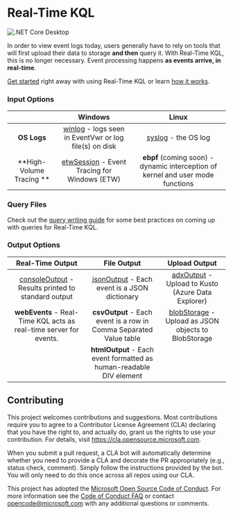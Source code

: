# Real-Time KQL
![.NET Core Desktop](https://github.com/microsoft/KqlTools/workflows/.NET%20Core%20Desktop/badge.svg?branch=master&event=push)

In order to view event logs today, users generally have to rely on tools that will first upload their data to storage **and then** query it. With Real-Time KQL, this is no longer necessary. Event processing happens **as events arrive, in real-time**.

[Get started](Doc/GettingStarted.md) right away with using Real-Time KQL or learn [how it works](Doc/Readme.md).

### Input Options

|                          |                           Windows                            |                            Linux                             |
| :----------------------: | :----------------------------------------------------------: | :----------------------------------------------------------: |
|       **OS Logs**        | [winlog](Doc/Winlog.md) - logs seen in EventVwr or log file(s) on disk |             [syslog](Doc/Syslog.md) - the OS log             |
| **High-Volume Tracing ** | [etwSession](Doc/EtwSession.md) - Event Tracing for Windows (ETW) | **ebpf** (coming soon) - dynamic interception of kernel and user mode functions |



### Query Files

Check out the [query writing guide](Doc/QueryGuide.md) for some best practices on coming up with queries for Real-Time KQL.



### Output Options

|                       Real-Time Output                       |                         File Output                          |                        Upload Output                         |
| :----------------------------------------------------------: | :----------------------------------------------------------: | :----------------------------------------------------------: |
| [consoleOutput](Doc/ConsoleOutput.md) - Results printed to standard output | [jsonOutput](Doc/JsonOutput.md) - Each event is a JSON dictionary | [adxOutput](Doc/AdxOutput.md) - Upload to Kusto (Azure Data Explorer) |
| **webEvents** - Real-Time KQL acts as real-time server for events. | **csvOutput** - Each event is a row in Comma Separated Value table | [blobStorage](Doc/BlobStorage.md) - Upload as JSON objects to BlobStorage |
|                                                              | **htmlOutput** - Each event formatted as human-readable DIV element |                                                              |



## Contributing

This project welcomes contributions and suggestions.  Most contributions require you to agree to a
Contributor License Agreement (CLA) declaring that you have the right to, and actually do, grant us
the rights to use your contribution. For details, visit https://cla.opensource.microsoft.com.

When you submit a pull request, a CLA bot will automatically determine whether you need to provide
a CLA and decorate the PR appropriately (e.g., status check, comment). Simply follow the instructions
provided by the bot. You will only need to do this once across all repos using our CLA.

This project has adopted the [Microsoft Open Source Code of Conduct](https://opensource.microsoft.com/codeofconduct/).
For more information see the [Code of Conduct FAQ](https://opensource.microsoft.com/codeofconduct/faq/) or
contact [opencode@microsoft.com](mailto:opencode@microsoft.com) with any additional questions or comments.